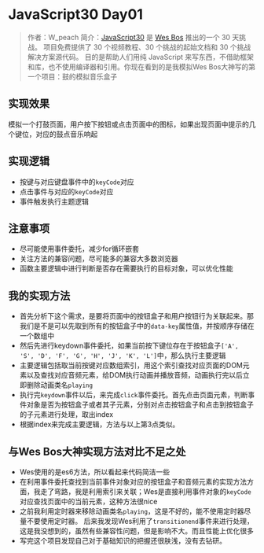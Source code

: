 # JavaScript30 Day01

>作者：W_peach
>简介：[JavaScript30](https://javascript30.com) 是 [Wes Bos](https://github.com/wesbos) 推出的一个 30 天挑战。
项目免费提供了 30 个视频教程、30 个挑战的起始文档和 30 个挑战解决方案源代码。
目的是帮助人们用纯 JavaScript 来写东西，不借助框架和库，也不使用编译器和引用。你现在看到的是我模拟Wes Bos大神写的第一个项目：鼓的模拟音乐盒子

## 实现效果

模拟一个打鼓页面，用户按下按钮或点击页面中的图标，如果出现页面中提示的几个键位，对应的鼓点音乐响起

## 实现逻辑

* 按键与对应键盘事件中的`keyCode`对应
* 点击事件与对应的`keyCode`对应
* 事件触发执行主题逻辑

## 注意事项

* 尽可能使用事件委托，减少for循环嵌套
* 关注方法的兼容问题，尽可能多的兼容大多数浏览器
* 函数主要逻辑中进行判断是否存在需要执行的目标对象，可以优化性能

## 我的实现方法

* 首先分析下这个需求，是要将页面中的按钮盒子和用户按钮行为关联起来。那我们是不是可以先取到所有的按钮盒子中的`data-key`属性值，并按顺序存储在一个数组中
* 然后先进行keydown事件委托，如果当前按下键位存在于按钮盒子`['A', 'S', 'D', 'F', 'G', 'H', 'J', 'K', 'L']`中，那么执行主要逻辑
* 主要逻辑包括取当前按键对应数组索引，用这个索引查找对应页面的DOM元素以及查找对应音频元素，给DOM执行动画并播放音频，动画执行完以后立即删除动画类名`playing`
* 执行完`keydown`事件以后，来完成`click`事件委托。首先点击页面元素，判断事件对象是否为按钮盒子或者其子元素，分别对点击按钮盒子和点击到按钮盒子的子元素进行处理，取出index
* 根据index来完成主要逻辑，方法与以上第3点类似。

## 与Wes Bos大神实现方法对比不足之处

* Wes使用的是es6方法，所以看起来代码简洁一些
* 在利用事件委托查找到当前事件对象对应的按钮盒子和音频元素的实现方法方面，我走了弯路，我是利用索引来关联；Wes是直接利用事件对象的`keyCode`对应查找页面中的当前元素，这种方法很nice
* 之前我利用定时器来移除动画类名`playing`，这是不好的，能不使用定时器尽量不要使用定时器。
后来我发现Wes利用了`transitionend`事件来进行处理，这是我没想到的，虽然有些兼容性问题，但是影响不大。而且性能上优化很多
* 写完这个项目发现自己对于基础知识的把握还很肤浅，没有去钻研。